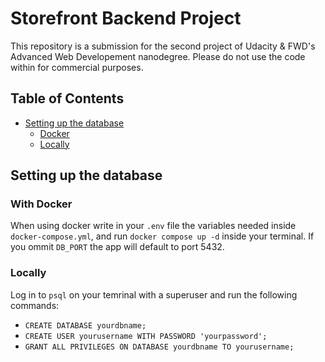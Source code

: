 # Storefront Backend Project

This repository is a submission for the second project of Udacity & FWD's Advanced Web Developement nanodegree.
Please do not use the code within for commercial purposes.

## Table of Contents

- [Setting up the database](#setting-up-the-database)
  - [Docker](#with-docker)
  - [Locally](#locally)

## Setting up the database

### With Docker

When using docker write in your `.env` file the variables needed inside `docker-compose.yml`, and run `docker compose up -d` inside your terminal.
If you ommit `DB_PORT` the app will default to port 5432.

### Locally

Log in to `psql` on your temrinal with a superuser and run the following commands:
- `CREATE DATABASE yourdbname;`
- `CREATE USER yourusername WITH PASSWORD 'yourpassword';`
- `GRANT ALL PRIVILEGES ON DATABASE yourdbname TO yourusername;`